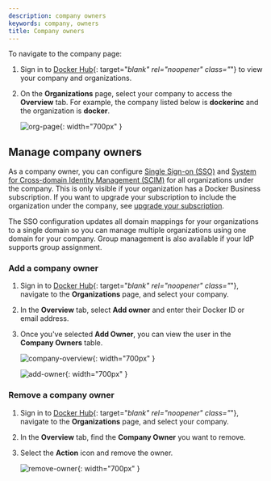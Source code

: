 ```yaml
---
description: company owners
keywords: company, owners
title: Company owners
---
```


To navigate to the company page:

1. Sign in to [Docker Hub](https://hub.docker.com/){: target="_blank" rel="noopener" class="_"} to view your company and organizations.
2. On the **Organizations** page, select your company to access the **Overview** tab. For example, the company listed below is **dockerinc** and the organization is **docker**.

    ![org-page](images/org-page.png){: width="700px" }

## Manage company owners

As a company owner, you can configure [Single Sign-on (SSO)](../single-sign-on/configure/index.md) and [System for Cross-domain Identity Management (SCIM)](../docker-hub/scim.md) for all organizations under the company. This is only visible if your organization has a Docker Business subscription. If you want to upgrade your subscription to include the organization under the company, see [upgrade your subscription](../subscription/upgrade.md).

The SSO configuration updates all domain mappings for your organizations to a single domain so you can manage multiple organizations using one domain for your company. Group management is also available if your IdP supports group assignment.

### Add a company owner

1. Sign in to [Docker Hub](https://hub.docker.com/){: target="_blank" rel="noopener" class="_"}, navigate to the **Organizations** page, and select your company.
2. In the **Overview** tab, select **Add owner** and enter their Docker ID or email address.
3. Once you've selected **Add Owner**, you can view the user in the **Company Owners** table.

    ![company-overview](images/company-overview.png){: width="700px" }

    ![add-owner](images/add-owner.png){: width="700px" }

### Remove a company owner

1. Sign in to [Docker Hub](https://hub.docker.com/){: target="_blank" rel="noopener" class="_"}, navigate to the **Organizations** page, and select your company.
2. In the **Overview** tab, find the **Company Owner** you want to remove.
3. Select the **Action** icon and remove the owner.

    ![remove-owner](images/remove-owner.png){: width="700px" }
